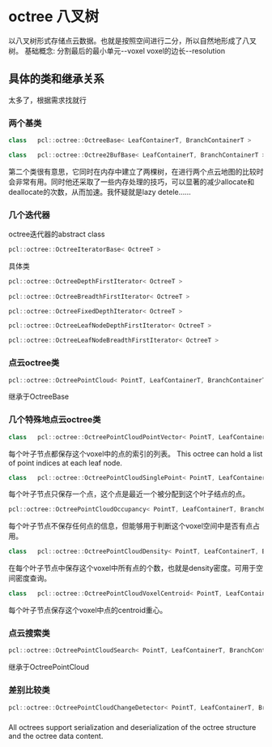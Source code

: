 # octree 八叉树
以八叉树形式存储点云数据。也就是按照空间进行二分，所以自然地形成了八叉树。
基础概念:
分割最后的最小单元--voxel
voxel的边长--resolution

## 具体的类和继承关系
太多了，根据需求找就行
### 两个基类
```cpp
class  	pcl::octree::OctreeBase< LeafContainerT, BranchContainerT >

class  	pcl::octree::Octree2BufBase< LeafContainerT, BranchContainerT >
```
第二个类很有意思，它同时在内存中建立了两棵树，在进行两个点云地图的比较时会非常有用。同时他还采取了一些内存处理的技巧，可以显著的减少allocate和deallocate的次数，从而加速。我怀疑就是lazy detele……
### 几个迭代器
octree迭代器的abstract class
```cpp
pcl::octree::OctreeIteratorBase< OctreeT >
```
具体类
```cpp
pcl::octree::OctreeDepthFirstIterator< OctreeT >
 
pcl::octree::OctreeBreadthFirstIterator< OctreeT >

pcl::octree::OctreeFixedDepthIterator< OctreeT >

pcl::octree::OctreeLeafNodeDepthFirstIterator< OctreeT >

pcl::octree::OctreeLeafNodeBreadthFirstIterator< OctreeT >
```
### 点云octree类
```cpp
pcl::octree::OctreePointCloud< PointT, LeafContainerT, BranchContainerT, OctreeT >
```
继承于OctreeBase
### 几个特殊地点云octree类
```cpp
class  	pcl::octree::OctreePointCloudPointVector< PointT, LeafContainerT, BranchContainerT, OctreeT >
```
每个叶子节点都保存这个voxel中的点的索引的列表。
This octree can hold a list of point indices at each leaf node.
```cpp
class  	pcl::octree::OctreePointCloudSinglePoint< PointT, LeafContainerT, BranchContainerT, OctreeT >
```
每个叶子节点只保存一个点，这个点是最近一个被分配到这个叶子结点的点。
```cpp
pcl::octree::OctreePointCloudOccupancy< PointT, LeafContainerT, BranchContainerT >
```
每个叶子节点不保存任何点的信息，但能够用于判断这个voxel空间中是否有点占用。
```cpp
class  	pcl::octree::OctreePointCloudDensity< PointT, LeafContainerT, BranchContainerT >
```
在每个叶子节点中保存这个voxel中所有点的个数，也就是density密度。可用于空间密度查询。
```cpp
class  	pcl::octree::OctreePointCloudVoxelCentroid< PointT, LeafContainerT, BranchContainerT >
```
每个叶子节点保存这个voxel中点的centroid重心。
### 点云搜索类
```cpp
pcl::octree::OctreePointCloudSearch< PointT, LeafContainerT, BranchContainerT >
```
继承于OctreePointCloud
### 差别比较类
```cpp
pcl::octree::OctreePointCloudChangeDetector< PointT, LeafContainerT, BranchContainerT >
```
### 

All octrees support serialization and deserialization of the octree structure and the octree data content.